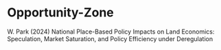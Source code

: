 # Opportunity-Zone
W. Park (2024) National Place-Based Policy Impacts on Land Economics: Speculation, Market Saturation, and Policy Efficiency under Deregulation
